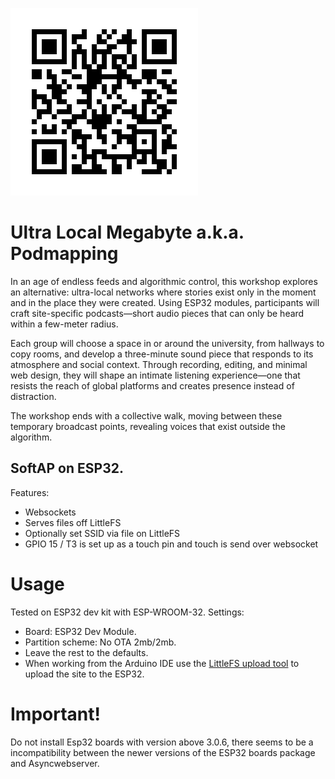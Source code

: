 ![QR code to connect the AP](assets/APQR.png "Connect to the AP")

# Ultra Local Megabyte a.k.a. Podmapping

In an age of endless feeds and algorithmic control, this workshop explores an alternative: ultra-local networks where stories exist only in the moment and in the place they were created. Using ESP32 modules, participants will craft site-specific podcasts—short audio pieces that can only be heard within a few-meter radius.

Each group will choose a space in or around the university, from hallways to copy rooms, and develop a three-minute sound piece that responds to its atmosphere and social context. Through recording, editing, and minimal web design, they will shape an intimate listening experience—one that resists the reach of global platforms and creates presence instead of distraction.

The workshop ends with a collective walk, moving between these temporary broadcast points, revealing voices that exist outside the algorithm.

## SoftAP on ESP32. 

Features:
- Websockets
- Serves files off LittleFS
- Optionally set SSID via file on LittleFS
- GPIO 15 / T3 is set up as a touch pin and touch is send over websocket

Usage
=====
Tested on ESP32 dev kit with ESP-WROOM-32. 
Settings:
- Board: ESP32 Dev Module.
- Partition scheme: No OTA 2mb/2mb.
- Leave the rest to the defaults.
- When working from the Arduino IDE use the [LittleFS upload tool](https://github.com/earlephilhower/arduino-littlefs-upload/releases) to upload the site to the ESP32.

Important! 
==========
Do not install Esp32 boards with version above 3.0.6, 
there seems to be a incompatibility between the newer versions 
of the ESP32 boards package and Asyncwebserver.